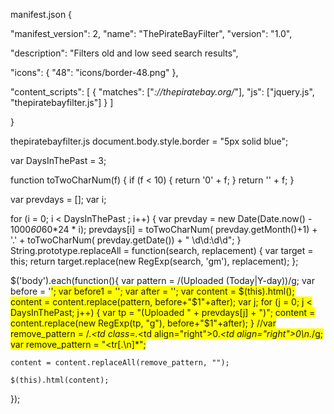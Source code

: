 manifest.json
{

  "manifest_version": 2,
  "name": "ThePirateBayFilter",
  "version": "1.0",

  "description": "Filters old and low seed search results",

  "icons": {
    "48": "icons/border-48.png"
  },

  "content_scripts": [
    {
      "matches": ["*://thepiratebay.org/*"],
      "js": ["jquery.js", "thepiratebayfilter.js"]
    }
  ]

}

thepiratebayfilter.js
document.body.style.border = "5px solid blue";

var DaysInThePast = 3;

function toTwoCharNum(f) {
        if (f < 10)  {
                return '0' + f;
        }
        return '' + f;
}

var prevdays = [];
var i;

for (i = 0; i < DaysInThePast ; i++) {
        var prevday = new Date(Date.now() - 1000*60*60*24 * i);
        prevdays[i] = toTwoCharNum( prevday.getMonth()+1) + '.' +  toTwoCharNum( prevday.getDate()) + "&nbsp;\\d\\d:\\d\\d";
}
String.prototype.replaceAll = function(search, replacement) {
            var target = this;
               return target.replace(new RegExp(search, 'gm'), replacement);
};

$('body').each(function(){
    var pattern = /(Uploaded (Today|Y-day))/g;
    var before = '<span style="background: yellow;">';
    var before1 = '<span style="background: yellow;">';
    var after = '</span>';
    var content = $(this).html();
    content = content.replace(pattern, before+"$1"+after);
    var j;
    for (j = 0; j < DaysInThePast; j++) {
        var tp = "(Uploaded " + prevdays[j] + ")";
        content = content.replace(new RegExp(tp, "g"), before+"$1"+after);
    }
    //var remove_pattern = /<tr>.*<td class=.*<td align=\"right\">0</td>.*<td align=\"right\">0</td>\n.*</tr>/g;
    var remove_pattern = "<tr[.\n]*</tr>";

    content = content.replaceAll(remove_pattern, "");

    $(this).html(content);
});

